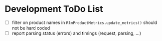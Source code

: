 # Development ToDo List

- [ ] filter on product names in `RlmProductMetrics.update_metrics()` should not
  be hard coded
- [ ] report parsing status (errors) and timings (request, parsing, ...)
